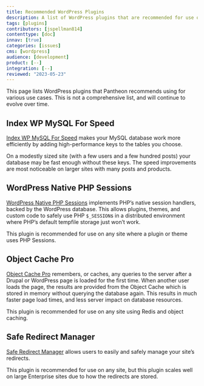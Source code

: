 ```yaml
---
title: Recommended WordPress Plugins
description: A list of WordPress plugins that are recommended for use on Pantheon.
tags: [plugins]
contributors: [jspellman814]
contenttype: [doc]
innav: [true]
categories: [issues]
cms: [wordpress]
audience: [development]
product: [--]
integration: [--]
reviewed: "2023-05-23"
---
```


This page lists WordPress plugins that Pantheon recommends using for various use cases. This is not a comprehensive list, and will continue to evolve over time.

## Index WP MySQL For Speed

<ReviewDate date="2023-05-23" />

[Index WP MySQL For Speed](https://wordpress.org/plugins/index-wp-mysql-for-speed/) makes your MySQL database work more efficiently by adding high-performance keys to the tables you choose.

On a modestly sized site (with a few users and a few hundred posts) your database may be fast enough without these keys. The speed improvements are most noticeable on larger sites with many posts and products.

## WordPress Native PHP Sessions

<ReviewDate date="2023-05-23" />

[WordPress Native PHP Sessions](https://wordpress.org/plugins/wp-native-php-sessions/) implements PHP’s native session handlers, backed by the WordPress database. This allows plugins, themes, and custom code to safely use PHP `$_SESSION`s in a distributed environment where PHP’s default tempfile storage just won’t work.

This plugin is recommended for use on any site where a plugin or theme uses PHP Sessions.

## Object Cache Pro

<ReviewDate date="2023-05-23" />

[Object Cache Pro](https://objectcache.pro/) remembers, or caches, any queries to the server after a Drupal or WordPress page is loaded for the first time. When another user loads the page, the results are provided from the Object Cache which is stored in memory without querying the database again. This results in much faster page load times, and less server impact on database resources.

This plugin is recommended for use on any site using Redis and object caching.

## Safe Redirect Manager

<ReviewDate date="2023-05-23" />

[Safe Redirect Manager](https://wordpress.org/plugins/safe-redirect-manager/) allows users to easily and safely manage your site’s redirects.

This plugin is recommended for use on any site, but this plugin scales well on large Enterprise sites due to how the redirects are stored.

